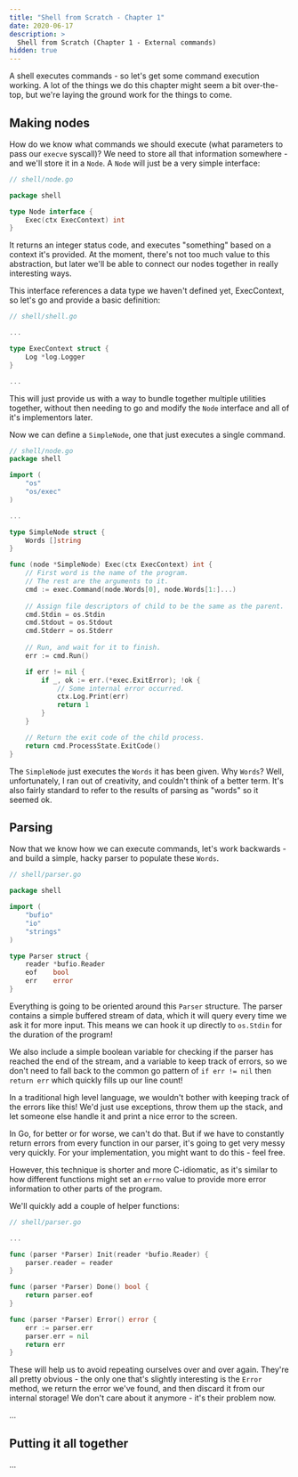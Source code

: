 ```yaml
---
title: "Shell from Scratch - Chapter 1"
date: 2020-06-17
description: >
  Shell from Scratch (Chapter 1 - External commands)
hidden: true
---
```


A shell executes commands - so let's get some command execution working. A
lot of the things we do this chapter might seem a bit over-the-top, but we're
laying the ground work for the things to come.

## Making nodes

How do we know what commands we should execute (what parameters to pass our
`execve` syscall)? We need to store all that information somewhere - and
we'll store it in a `Node`. A `Node` will just be a very simple interface:

```go
// shell/node.go

package shell

type Node interface {
	Exec(ctx ExecContext) int
}
```

It returns an integer status code, and executes "something" based on a context it's provided. At the moment, there's not too much value to this abstraction, but later we'll be able to connect our nodes together in really interesting ways.

This interface references a data type we haven't defined yet, ExecContext, so let's go and provide a basic definition:

```go
// shell/shell.go

...

type ExecContext struct {
    Log *log.Logger
}

...
```

This will just provide us with a way to bundle together multiple utilities together, without then needing to go and modify the `Node` interface and all of it's implementors later.

Now we can define a `SimpleNode`, one that just executes a single command.

```go
// shell/node.go
package shell

import (
    "os"
    "os/exec"
)

...

type SimpleNode struct {
	Words []string
}

func (node *SimpleNode) Exec(ctx ExecContext) int {
    // First word is the name of the program.
    // The rest are the arguments to it.
    cmd := exec.Command(node.Words[0], node.Words[1:]...)
    
    // Assign file descriptors of child to be the same as the parent.
	cmd.Stdin = os.Stdin
	cmd.Stdout = os.Stdout
    cmd.Stderr = os.Stderr
    
    // Run, and wait for it to finish.
	err := cmd.Run()

	if err != nil {
		if _, ok := err.(*exec.ExitError); !ok {
			// Some internal error occurred.
			ctx.Log.Print(err)
			return 1
		}
	}

    // Return the exit code of the child process.
	return cmd.ProcessState.ExitCode()
}
```

The `SimpleNode` just executes the `Words` it has been given. Why `Words`?
Well, unfortunately, I ran out of creativity, and couldn't think of a better
term. It's also fairly standard to refer to the results of parsing as "words"
so it seemed ok.

## Parsing

Now that we know how we can execute commands, let's work backwards - and
build a simple, hacky parser to populate these `Words`.

```go
// shell/parser.go

package shell

import (
	"bufio"
	"io"
	"strings"
)

type Parser struct {
	reader *bufio.Reader
	eof    bool
	err    error
}
```

Everything is going to be oriented around this `Parser` structure. The parser
contains a simple buffered stream of data, which it will query every time we
ask it for more input. This means we can hook it up directly to `os.Stdin` for the duration of the program!

We also include a simple boolean variable for checking if the parser has reached the end of the stream, and a variable to keep track of errors, so we don't need to fall back to the common go pattern of `if err != nil` then `return err` which quickly fills up our line count!

<Sidenote>

In a traditional high level language, we wouldn't bother with keeping track
of the errors like this! We'd just use exceptions, throw them up the stack,
and let someone else handle it and print a nice error to the screen.

In Go, for better or for worse, we can't do that. But if we have to
constantly return errors from every function in our parser, it's going to get
very messy very quickly. For your implementation, you might want to do this -
feel free.

However, this technique is shorter and more C-idiomatic, as it's similar to
how different functions might set an `errno` value to provide more error
information to other parts of the program.

</Sidenote>

We'll quickly add a couple of helper functions:

```go
// shell/parser.go

...

func (parser *Parser) Init(reader *bufio.Reader) {
	parser.reader = reader
}

func (parser *Parser) Done() bool {
	return parser.eof
}

func (parser *Parser) Error() error {
	err := parser.err
	parser.err = nil
	return err
}
```

These will help us to avoid repeating ourselves over and over again. They're
all pretty obvious - the only one that's slightly interesting is the `Error`
method, we return the error we've found, and then discard it from our
internal storage! We don't care about it anymore - it's their problem now.

...

## Putting it all together

...